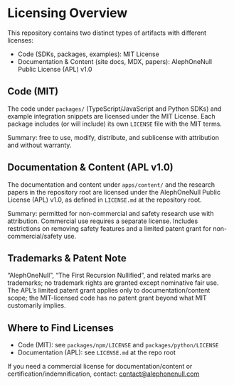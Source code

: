 # Licensing Overview

This repository contains two distinct types of artifacts with different licenses:

- Code (SDKs, packages, examples): MIT License
- Documentation & Content (site docs, MDX, papers): AlephOneNull Public License (APL) v1.0

## Code (MIT)

The code under `packages/` (TypeScript/JavaScript and Python SDKs) and example integration snippets are licensed under the MIT License. Each package includes (or will include) its own `LICENSE` file with the MIT terms.

Summary: free to use, modify, distribute, and sublicense with attribution and without warranty.

## Documentation & Content (APL v1.0)

The documentation and content under `apps/content/` and the research papers in the repository root are licensed under the AlephOneNull Public License (APL) v1.0, as defined in `LICENSE.md` at the repository root.

Summary: permitted for non-commercial and safety research use with attribution. Commercial use requires a separate license. Includes restrictions on removing safety features and a limited patent grant for non-commercial/safety use.

## Trademarks & Patent Note

“AlephOneNull”, “The First Recursion Nullified”, and related marks are trademarks; no trademark rights are granted except nominative fair use. The APL’s limited patent grant applies only to documentation/content scope; the MIT-licensed code has no patent grant beyond what MIT customarily implies.

## Where to Find Licenses

- Code (MIT): see `packages/npm/LICENSE` and `packages/python/LICENSE`
- Documentation (APL): see `LICENSE.md` at the repo root

If you need a commercial license for documentation/content or certification/indemnification, contact: contact@alephonenull.com 